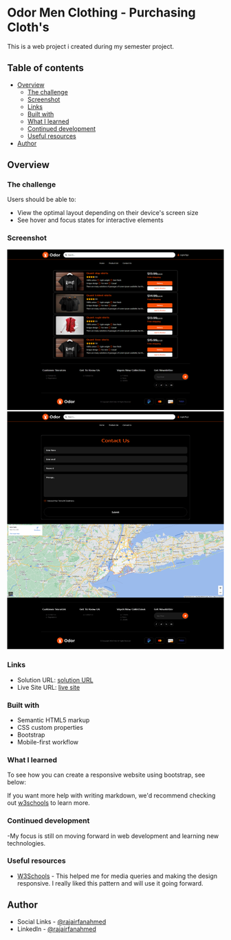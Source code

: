 # Odor Men Clothing - Purchasing Cloth's

This is a web project i created during my semester project.

## Table of contents

- [Overview](#overview)
  - [The challenge](#the-challenge)
  - [Screenshot](#screenshot)
  - [Links](#links)
  - [Built with](#built-with)
  - [What I learned](#what-i-learned)
  - [Continued development](#continued-development)
  - [Useful resources](#useful-resources)
- [Author](#author)

## Overview

### The challenge

Users should be able to:

- View the optimal layout depending on their device's screen size
- See hover and focus states for interactive elements

### Screenshot

![](./assets/screenshot/1.png)
![](./assets/screenshot/2.png)

### Links

- Solution URL: [solution URL](https://github.com/rajairfanahmed/odor-men-clothing)
- Live Site URL: [live site](https://rajairfanahmed.github.io/odor-men-clothing/)

### Built with

- Semantic HTML5 markup
- CSS custom properties
- Bootstrap
- Mobile-first workflow

### What I learned

To see how you can create a responsive website using bootstrap, see below:


If you want more help with writing markdown, we'd recommend checking out [w3schools](https://www.w3schools.com/) to learn more.

### Continued development

-My focus is still on moving forward in web development and learning new technologies.

### Useful resources

- [W3Schools](https://www.w3schools.com) - This helped me for media queries and making the design responsive. I really liked this pattern and will use it going forward.

## Author

- Social Links - [@rajairfanahmed](https://linktr.ee/rajairfanahmed)
- LinkedIn - [@rajairfanahmed](https://www.linkedin.com/in/rajairfanahmed/)

